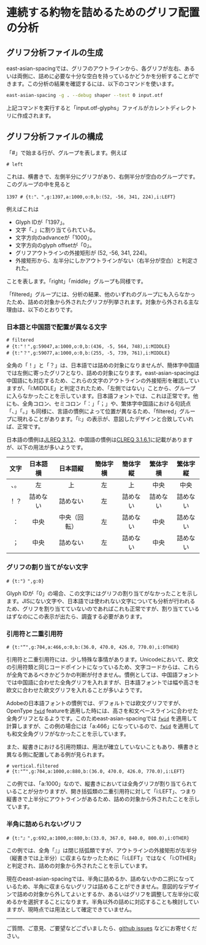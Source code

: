 # 連続する約物を詰めるためのグリフ配置の分析

## グリフ分析ファイルの生成

east-asian-spacingでは、グリフのアウトラインから、各グリフが左右、あるいは両側に、詰めに必要な十分な空白を持っているかどうかを分析することができます。この分析の結果を確認するには、以下のコマンドを使います。
```sh
east-asian-spacing -g . --debug shaper --test 0 input.otf
```
上記コマンドを実行すると「input.otf-glyphs」ファイルがカレントディレクトリに作成されます。

## グリフ分析ファイルの構成

「#」で始まる行が、グループを表します。例えば
```
# left
```
これは、横書きで、左側半分にグリフがあり、右側半分が空白のグループです。このグループの中を見ると
```
1397 # {t:"、",g:1397,a:1000,o:0,b:(52, -56, 341, 224),i:LEFT}
```
例えばこれは
* Glyph IDが「1397」。
* 文字「、」に割り当てられている。
* 文字方向のadvanceが「1000」。
* 文字方向のglyph offsetが「0」。
* グリフアウトラインの外接矩形が (52, -56, 341, 224)。
* 外接矩形から、左半分にしかアウトラインがない（右半分が空白）と判定された。

ことを表します。「right」「middle」グループも同様です。

「filtered」グループには、分析の結果、他のいずれのグループにも入らなかったため、詰めの対象から外されたグリフが列挙されます。対象から外される主な理由は、以下のとおりです。

### 日本語と中国語で配置が異なる文字

```
# filtered
# {t:"！",g:59047,a:1000,o:0,b:(436, -5, 564, 748),i:MIDDLE}
# {t:"？",g:59077,a:1000,o:0,b:(255, -5, 739, 761),i:MIDDLE}
```

全角の「！」と「？」は、日本語では詰めの対象になりませんが、簡体字中国語では左側に寄ったグリフとなり、詰めの対象になります。east-asian-spacingは中国語にも対応するため、これらの文字のアウトラインの外接矩形を確認していますが、「i:MIDDLE」と判定されたため、「左側ではない」ことから、グループに入らなかったことを示しています。日本語フォントでは、これは正常です。他にも、全角コロン、セミコロン「：」「；」や、繁体字中国語における句読点「、」「。」も同様に、言語の慣例によって位置が異なるため、「filtered」グループに現れることがあります。「i:」の表示が、意図したデザインと合致していれば、正常です。

日本語の慣例は[JLREQ 3.1.2]、中国語の慣例は[CLREQ 3.1.6.1]に記載がありますが、以下の用法が多いようです。

| 文字 | 日本語横 | 日本語縦 | 簡体字横 | 簡体字縦 | 繁体字横 | 繁体字縦 |
| :---: | :---: | :---: | :---: | :---: | :---: | :---: |
| 、。 | 左 | 上 | 左 | 上 | 中央 | 中央 |
| ！？ | 詰めない | 詰めない | 左 | 詰めない | 詰めない | 詰めない |
| ： | 中央 | 中央（回転） | 左 | 詰めない | 中央 | 詰めない |
| ； | 中央 | 詰めない | 左 | 詰めない | 中央 | 詰めない |

### グリフの割り当てがない文字

```
# {t:"｠",g:0}
```
Glyph IDが「0」の場合、この文字にはグリフの割り当てがなかったことを示します。JISにない文字や、日本語では使われない文字についても分析が行われるため、グリフを割り当てていないのであればこれも正常ですが、割り当てているはずなのにこの表示が出たら、調査する必要があります。

### 引用符と二重引用符

```
# {t:"“",g:704,a:466,o:0,b:(36.0, 470.0, 426.0, 770.0),i:OTHER}
```
引用符と二重引用符には、少し特殊な事情があります。Unicodeにおいて、欧文の引用符類と同じコードポイントになっているため、文字コードからは、これらが全角であるべきかどうかの判断が付きません。慣例としては、中国語フォントでは中国語に合わせた全角グリフを入れますが、日本語フォントでは幅や高さを欧文に合わせた欧文グリフを入れることが多いようです。

Adobeの日本語フォントの慣例では、デフォルトでは欧文グリフですが、OpenType
[`fwid`] featureを適用した時には、高さを和文ベースラインに合わせた全角グリフとなるようです。このためeast-asian-spacingでは [`fwid`] を適用して計算しますが、この例の場合には「a:466」になっているので、[`fwid`] を適用しても和文全角グリフがなかったことを示しています。

また、縦書きにおける引用符類は、用法が確立していないこともあり、横書きと異なる側に配置してある例が見られます。
```
# vertical.filtered
# {t:"“",g:704,a:1000,o:880,b:(36.0, 470.0, 426.0, 770.0),i:LEFT}
```
この例では、「a:1000」なので、縦書きにおいては全角グリフが割り当てられていることが分かりますが、開き括弧類の二重引用符に対して「i:LEFT」、つまり縦書きで上半分にアウトラインがあるため、詰めの対象から外されたことを示しています。

### 半角に詰められないグリフ

```
# {t:"』",g:692,a:1000,o:880,b:(33.0, 367.0, 840.0, 800.0),i:OTHER}
```
この例では、全角「』」は閉じ括弧類ですが、アウトラインの外接矩形が左半分（縦書きでは上半分）に収まらなかったために「i:LEFT」ではなく「i:OTHER」と判定され、詰めの対象から外されたことを示しています。

現在のeast-asian-spacingでは、半角に詰めるか、詰めないかの二択になっているため、半角に収まらないグリフは詰めることができません。意図的なデザインで詰めの対象から外してよいとするか、あるいはグリフを調整して左半分に収めるかを選択することになります。半角以外の詰めに対応することも検討していますが、現時点では用法として確定できていません。

---

ご質問、ご意見、ご要望などございましたら、[github issues] などにお寄せください。

[CLREQ 3.1.6.1]: https://w3c.github.io/clreq/#h-punctuation_adjustment_space
[JLREQ 3.1.2]: https://w3c.github.io/jlreq/#positioning_of_punctuation_marks
[`fwid`]: https://docs.microsoft.com/en-us/typography/opentype/spec/features_fj#tag-fwid
[github issues]: https://github.com/kojiishi/east_asian_spacing/issues
